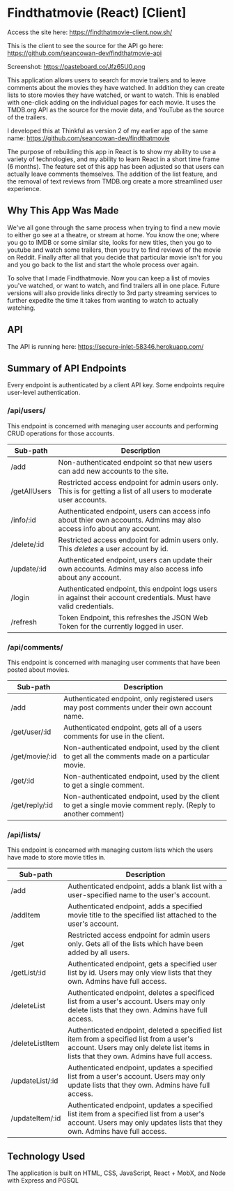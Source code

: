 # Findthatmovie (React) [Client]
Access the site here: https://findthatmovie-client.now.sh/

This is the client to see the source for the API go here: https://github.com/seancowan-dev/findthatmovie-api

Screenshot: https://pasteboard.co/Jfz65U0.png

This application allows users to search for movie trailers and to leave comments about the movies they have watched.  In addition they can create lists to store movies they have watched, or want to watch.  This is enabled with one-click adding on the individual pages for each movie.  It uses the TMDB.org API as the source for the movie data, and YouTube as the source of the trailers. 

I developed this at Thinkful as version 2 of my earlier app of the same name: https://github.com/seancowan-dev/findthatmovie

The purpose of rebuilding this app in React is to show my ability to use a variety of technologies, and my ability to learn React in a short time frame (6 months).  The feature set of this app has been adjusted so that users can actually leave comments themselves.  The addition of the list feature, and the removal of text reviews from TMDB.org create a more streamlined user experience.

## Why This App Was Made

We've all gone through the same process when trying to find a new movie to either go see at a theatre, or stream at home.  You know the one; where you go to IMDB or some similar site, looks for new titles, then you go to youtube and watch some trailers, then you try to find reviews of the movie on Reddit.  Finally after all that you decide that particular movie isn't for you and you go back to the list and start the whole process over again.

To solve that I made Findthatmovie.  Now you can keep a list of movies you've watched, or want to watch, and find trailers all in one place.  Future versions will also provide links directly to 3rd party streaming services to further expedite the time it takes from wanting to watch to actually watching.

## API

The API is running here: https://secure-inlet-58346.herokuapp.com/

## Summary of API Endpoints

Every endpoint is authenticated by a client API key.  Some endpoints require user-level authentication.

### /api/users/ 
This endpoint is concerned with managing user accounts and performing CRUD operations for those accounts.

| Sub-path | Description |
| ----------- | ----------- |
| /add | Non-authenticated endpoint so that new users can add new accounts to the site. |
| /getAllUsers | Restricted access endpoint for admin users only.  This is for getting a list of all users to moderate user accounts. |
| /info/:id | Authenticated endpoint, users can access info about thier own accounts.  Admins may also access info about any account. |
| /delete/:id | Restricted access endpoint for admin users only.  This *deletes* a user account by id. |
| /update/:id | Authenticated endpoint, users can update their own accounts.  Admins may also access info about any account. |
| /login | Authenticated endpoint, this endpoint logs users in against their account credentials.  Must have valid credentials. |
| /refresh | Token Endpoint, this refreshes the JSON Web Token for the currently logged in user. |

### /api/comments/
This endpoint is concerned with managing user comments that have been posted about movies.

| Sub-path | Description |
| ----------- | ----------- |
| /add | Authenticated endpoint, only registered users may post comments under their own account name. |
| /get/user/:id | Authenticated endpoint, gets all of a users comments for use in the client. |
| /get/movie/:id | Non-authenticated endpoint, used by the client to get all the comments made on a particular movie. |
| /get/:id | Non-authenticated endpoint, used by the client to get a single comment. |
| /get/reply/:id | Non-authenticated endpoint, used by the client to get a single movie comment reply. (Reply to another comment) |

### /api/lists/
This endpoint is concerned with managing custom lists which the users have made to store movie titles in.

| Sub-path | Description |
| ----------- | ----------- |
| /add | Authenticated endpoint, adds a blank list with a user-specified name to the user's account. |
| /addItem | Authenticated endpoint, adds a specified movie title to the specified list attached to the user's account. |
| /get | Restricted access endpoint for admin users only. Gets all of the lists which have been added by all users. |
| /getList/:id | Authenticated endpoint, gets a specified user list by id. Users may only view lists that they own.  Admins have full access. |
| /deleteList | Authenticated endpoint, deletes a specificed list from a user's account.  Users may only delete lists that they own.  Admins have full access. |
| /deleteListItem | Authenticated endpoint, deleted a specified list item from a specified list from a user's account.  Users may only delete list items in lists that they own.  Admins have full access. |
| /updateList/:id | Authenticated endpoint, updates a specified list from a user's account.  Users may only update lists that they own.  Admins have full access. |
| /updateItem/:id | Authenticated endpoint, updates a specified list item from a specified list from a user's account.  Users may only updates lists that they own. Admins have full access. |



## Technology Used

The application is built on HTML, CSS, JavaScript, React + MobX, and Node with Express and PGSQL

